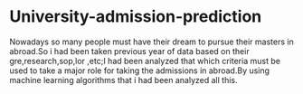 # University-admission-prediction
Nowadays so many people must have their dream to pursue their masters in abroad.So i had been taken previous year of data based on their gre,research,sop,lor ,etc;I had been analyzed that which criteria must be used to take a major role for taking the admissions in abroad.By using machine learning algorithms that i had been analyzed all this.
